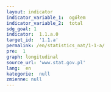 ```yaml
---
layout: indicator
indicator_variable_1:  ogółem
indicator_variable_2:  total
sdg_goal: 1
indicator:  1.1.a.0
target_id:  '1.1.a'
permalink: /en/statistics_nat/1-1-a/
pre:  1
graph: longitudinal
source_url: 'www.stat.gov.pl'
lang:  en
kategorie:  null
zmienne: null
---
```

